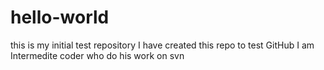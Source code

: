 # hello-world
this is my initial test repository
I have created this repo to test GitHub
I am Intermedite coder who do his work on svn

